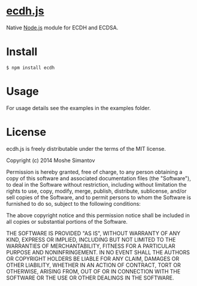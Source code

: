 [ecdh.js](https://npmjs.org/package/ecdh)
==========

Native [Node.js](http://nodejs.org/) module for ECDH and ECDSA.


Install
=======

	$ npm install ecdh


Usage
=====

For usage details see the examples in the examples folder.


License
=======

ecdh.js is freely distributable under the terms of the MIT license.

Copyright (c) 2014 Moshe Simantov

Permission is hereby granted, free of charge, to any person obtaining a copy of this software and associated documentation
files (the "Software"), to deal in the Software without restriction, including without limitation the rights to use,
copy, modify, merge, publish, distribute, sublicense, and/or sell copies of the Software, and to permit persons to whom the Software is furnished to do so, subject to the following conditions:

The above copyright notice and this permission notice shall be included in all copies or substantial portions of the Software.

THE SOFTWARE IS PROVIDED "AS IS", WITHOUT WARRANTY OF ANY KIND, EXPRESS OR IMPLIED, INCLUDING BUT NOT LIMITED TO THE WARRANTIES OF MERCHANTABILITY, FITNESS FOR A PARTICULAR PURPOSE AND NONINFRINGEMENT. IN NO EVENT SHALL THE AUTHORS OR COPYRIGHT HOLDERS BE LIABLE FOR ANY CLAIM, DAMAGES OR OTHER LIABILITY, WHETHER IN AN ACTION OF CONTRACT, TORT OR OTHERWISE, ARISING FROM, OUT OF OR IN CONNECTION WITH THE SOFTWARE OR THE USE OR OTHER DEALINGS IN THE SOFTWARE.
